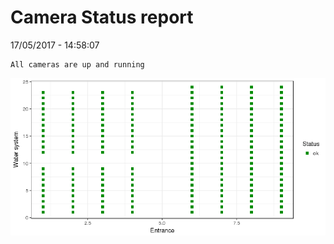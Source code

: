 Camera Status report
================
17/05/2017 - 14:58:07

    All cameras are up and running

![](camreport_files/figure-markdown_github/unnamed-chunk-2-1.png)
